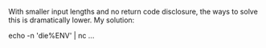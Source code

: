 With smaller input lengths and no return code disclosure, the ways to solve this is dramatically lower. My solution:

echo -n 'die%ENV' | nc ...

